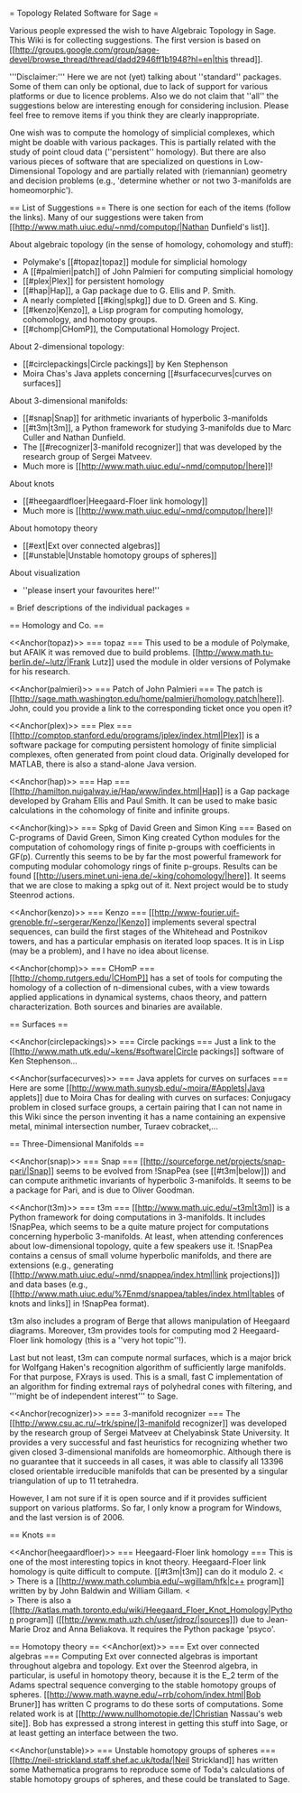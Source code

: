 = Topology Related Software for Sage =

Various people expressed the wish to have Algebraic Topology in Sage. This Wiki is for collecting suggestions. The first version is based on [[http://groups.google.com/group/sage-devel/browse_thread/thread/dadd2946ff1b1948?hl=en|this thread]].

'''Disclaimer:''' Here we are not (yet) talking about ''standard'' packages. Some of them can only be optional, due to lack of support for various platforms or due to licence problems. Also we do not claim that ''all'' the suggestions below are interesting enough for considering inclusion. Please feel free to remove items if you think they are clearly inappropriate.

One wish was to compute the homology of simplicial complexes, which might be doable with various packages. This is partially related with the study of point cloud data (''persistent'' homology). But there are also various pieces of software that are specialized on questions in Low-Dimensional Topology and are partially related with (riemannian) geometry and decision problems (e.g., 'determine whether or not two 3-manifolds are homeomorphic').

== List of Suggestions ==
There is one section for each of the items (follow the links). Many of our suggestions were taken from [[http://www.math.uiuc.edu/~nmd/computop/|Nathan Dunfield's list]].

About algebraic topology (in the sense of homology, cohomology and stuff):
 * Polymake's [[#topaz|topaz]] module for simplicial homology
 * A [[#palmieri|patch]] of John Palmieri for computing simplicial homology
 * [[#plex|Plex]] for persistent homology
 * [[#hap|Hap]], a Gap package due to G. Ellis and P. Smith.
 * A nearly completed [[#king|spkg]]  due to D. Green and S. King.
 * [[#kenzo|Kenzo]], a Lisp program for computing homology, cohomology, and homotopy groups.
 * [[#chomp|CHomP]], the Computational Homology Project.

About 2-dimensional topology:
 * [[#circlepackings|Circle packings]] by Ken Stephenson
 * Moira Chas's Java applets concerning [[#surfacecurves|curves on surfaces]]

About 3-dimensional manifolds:
 * [[#snap|Snap]] for arithmetic invariants of hyperbolic 3-manifolds
 * [[#t3m|t3m]], a Python framework for studying 3-manifolds due to Marc Culler and Nathan Dunfield.
 * The [[#recognizer|3-manifold recognizer]] that was developed by the research group of Sergei Matveev.
 * Much more is [[http://www.math.uiuc.edu/~nmd/computop/|here]]!

About knots
 * [[#heegaardfloer|Heegaard-Floer link homology]] 
 * Much more is [[http://www.math.uiuc.edu/~nmd/computop/|here]]!

About homotopy theory
 * [[#ext|Ext over connected algebras]]
 * [[#unstable|Unstable homotopy groups of spheres]]

About visualization
 * ''please insert your favourites here!''

= Brief descriptions of the individual packages =

== Homology and Co. ==

<<Anchor(topaz)>>
=== topaz ===
This used to be a module of Polymake, but AFAIK it was removed due to build problems. [[http://www.math.tu-berlin.de/~lutz/|Frank Lutz]] used the module in older versions of Polymake for his research.

<<Anchor(palmieri)>>
=== Patch of John Palmieri ===
The patch is [[http://sage.math.washington.edu/home/palmieri/homology.patch|here]]. John, could you provide a link to the corresponding ticket once you open it?

<<Anchor(plex)>>
=== Plex ===
[[http://comptop.stanford.edu/programs/jplex/index.html|Plex]] is a software package for computing persistent homology of finite
simplicial complexes, often generated from point cloud data. Originally developed for MATLAB, there is also a stand-alone Java version.  

<<Anchor(hap)>>
=== Hap ===
[[http://hamilton.nuigalway.ie/Hap/www/index.html|Hap]] is a Gap package developed by Graham Ellis and Paul Smith. It can be used to make basic calculations in the cohomology of finite and infinite groups. 

<<Anchor(king)>>
=== Spkg of David Green and Simon King ===
Based on C-programs of David Green, Simon King created Cython modules for the computation of cohomology rings of finite p-groups with coefficients in GF(p). Currently this seems to be by far the most powerful framework for computing modular cohomology rings of finite p-groups. Results can be found [[http://users.minet.uni-jena.de/~king/cohomology/|here]]. It seems that we are close to making a spkg out of it. Next project would be to study Steenrod actions.

<<Anchor(kenzo)>>
=== Kenzo ===
[[http://www-fourier.ujf-grenoble.fr/~sergerar/Kenzo/|Kenzo]] implements several spectral sequences, can build the first stages of the Whitehead and Postnikov towers, and has a particular emphasis on iterated loop spaces. It is in Lisp (may be a problem), and I have no idea about license. 

<<Anchor(chomp)>>
=== CHomP ===
[[http://chomp.rutgers.edu/|CHomP]] has a set of tools for computing the homology of a collection of n-dimensional cubes, with a view towards applied applications in dynamical systems, chaos theory, and pattern characterization. Both sources and binaries are available.

== Surfaces ==

<<Anchor(circlepackings)>>
=== Circle packings ===
Just a link to the [[http://www.math.utk.edu/~kens/#software|Circle packings]] software of Ken Stephenson...

<<Anchor(surfacecurves)>>
=== Java applets for curves on surfaces ===
Here are some [[http://www.math.sunysb.edu/~moira/#Applets|Java applets]] due to Moira Chas for dealing with curves on surfaces: Conjugacy problem in closed surface groups, a certain pairing that I can not name in this Wiki since the person inventing it has a name containing an expensive metal, minimal intersection number, Turaev cobracket,...

== Three-Dimensional Manifolds ==

<<Anchor(snap)>>
=== Snap ===
[[http://sourceforge.net/projects/snap-pari/|Snap]] seems to be evolved from !SnapPea (see [[#t3m|below]]) and can compute arithmetic invariants of hyperbolic 3-manifolds. It seems to be a package for Pari, and is due to Oliver Goodman.

<<Anchor(t3m)>>
=== t3m ===
[[http://www.math.uic.edu/~t3m|t3m]] is a Python framework for doing computations in 3-manifolds. It includes !SnapPea, which seems to be a quite mature project for computations concerning hyperbolic 3-manifolds. At least, when attending conferences about low-dimensional topology, quite a few speakers use it.
!SnapPea contains a census of small volume hyperbolic manifolds, and there are extensions (e.g., generating [[http://www.math.uiuc.edu/~nmd/snappea/index.html|link projections]]) and data bases (e.g., [[http://www.math.uiuc.edu/%7Enmd/snappea/tables/index.html|tables of knots and links]] in !SnapPea format).

t3m also includes a program of Berge that allows manipulation of Heegaard diagrams. Moreover, t3m provides tools for computing mod 2 Heegaard-Floer link homology (this is a ''very hot topic''!). 

Last but not least, t3m can compute normal surfaces, which is a major brick for Wolfgang Haken's recognition algorithm of sufficiently large manifolds. For that purpose, FXrays is used. This is a small, fast C implementation of an algorithm for finding extremal rays of polyhedral cones with filtering, and '''might be of independent interest''' to Sage.

<<Anchor(recognizer)>>
=== 3-manifold recognizer ===
The [[http://www.csu.ac.ru/~trk/spine/|3-manifold recognizer]] was developed by the research group of Sergei Matveev at Chelyabinsk State University. It provides a very successful and fast heuristics for recognizing whether two given closed 3-dimensional manifolds are homeomorphic. Although there is no guarantee that it succeeds in all cases, it was able to classify all 13396 closed orientable irreducible manifolds that can be presented by a singular triangulation of up to 11 tetrahedra. 

However, I am not sure if it is open source and if it provides sufficient support on various platforms. So far, I only know a program for Windows, and the last version is of 2006.

== Knots ==

<<Anchor(heegaardfloer)>>
=== Heegaard-Floer link homology ===
This is one of the most interesting topics in knot theory. Heegaard-Floer link homology is quite difficult to compute. [[#t3m|t3m]] can do it modulo 2. 
<<BR>>
There is a [[http://www.math.columbia.edu/~wgillam/hfk|c++ program]] written by by John Baldwin and William Gillam.
<<BR>>
There is also a [[http://katlas.math.toronto.edu/wiki/Heegaard_Floer_Knot_Homology|Python program]] ([[http://www.math.uzh.ch/user/jdroz/|sources]]) due to Jean-Marie Droz and Anna Beliakova. It requires the Python package 'psyco'.

== Homotopy theory ==
<<Anchor(ext)>>
=== Ext over connected algebras ===
Computing Ext over connected algebras is important throughout algebra and topology. Ext over the Steenrod algebra, in particular, is useful in homotopy theory, because it is the E_2 term of the Adams spectral sequence converging to the stable homotopy groups of spheres.  [[http://www.math.wayne.edu/~rrb/cohom/index.html|Bob Bruner]] has written C programs to do these sorts of computations.  Some related work is at [[http://www.nullhomotopie.de/|Christian Nassau's web site]].  Bob has expressed a strong interest in getting this stuff into Sage, or at least getting an interface between the two.

<<Anchor(unstable)>>
=== Unstable homotopy groups of spheres ===
[[http://neil-strickland.staff.shef.ac.uk/toda/|Neil Strickland]] has written some Mathematica programs to reproduce some of Toda's calculations of stable homotopy groups of spheres, and these could be translated to Sage.
